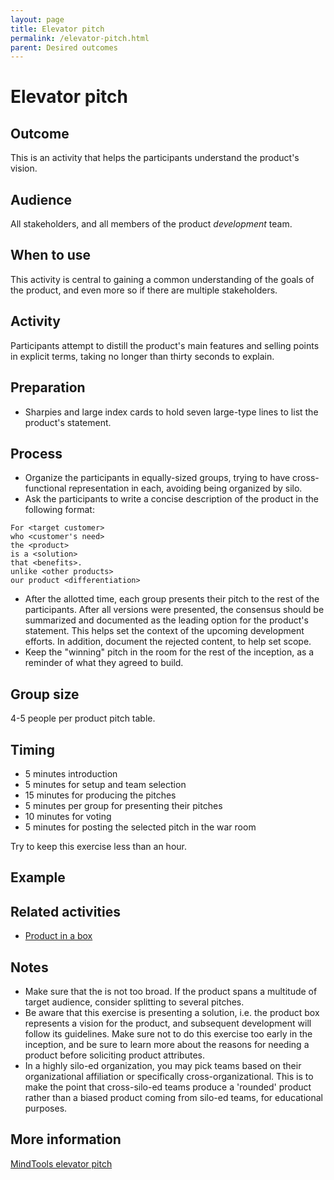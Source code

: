 ```yaml
---
layout: page
title: Elevator pitch
permalink: /elevator-pitch.html
parent: Desired outcomes
---
```


# Elevator pitch

## Outcome
This is an activity that helps the participants understand the product's vision.

## Audience

All stakeholders, and all members of the product _development_ team. 

## When to use
This activity is central to gaining a common understanding of the goals of the product, and even more so if there are multiple stakeholders.

## Activity
Participants attempt to distill the product's main features and selling points in explicit terms, taking no longer than thirty seconds to explain.

## Preparation

- Sharpies and large index cards to hold seven large-type lines to list the product's statement.

## Process
- Organize the participants in equally-sized groups, trying to have cross-functional representation in each, avoiding being organized by silo.
- Ask the participants to write a concise description of the product in the following format:
```gherkin
For <target customer>
who <customer's need>
the <product>
is a <solution>
that <benefits>.
unlike <other products>
our product <differentiation>
```
- After the allotted time, each group presents their pitch to the rest of the participants. After all versions were presented, the consensus should be summarized and documented as the leading option for the product's statement. This helps set the context of the upcoming development efforts. In addition, document the rejected content, to help set scope.
- Keep the "winning" pitch in the room for the rest of the inception, as a reminder of what they agreed to build.
  
## Group size

4-5 people per product pitch table.

## Timing

- 5 minutes introduction
- 5 minutes for setup and team selection
- 15 minutes for producing the pitches
- 5 minutes per group for presenting their pitches
- 10 minutes for voting
- 5 minutes for posting the selected pitch in the war room  

Try to keep this exercise less than an hour.

## Example

## Related activities

* [Product in a box](/product-in-a-box.html)

## Notes
- Make sure that the <target customers> is not too broad. If the product spans a multitude of target audience, consider splitting to several pitches.
- Be aware that this exercise is presenting a solution, i.e. the product box represents a vision for the product, and subsequent development will follow its guidelines.
Make sure not to do this exercise too early in the inception, and be sure to learn more about the reasons for needing a product before soliciting product attributes.
- In a highly silo-ed organization, you may pick teams based on their organizational affiliation or specifically cross-organizational.
This is to make the point that cross-silo-ed teams produce a 'rounded' product rather than a biased product coming from silo-ed teams, for educational purposes.

## More information
[MindTools elevator pitch](https://www.mindtools.com/article/elevator-pitch.htm)
